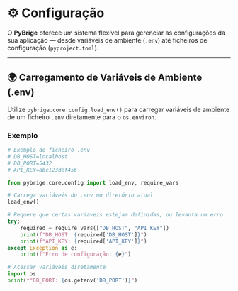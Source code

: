# ⚙️ Configuração

O **PyBrige** oferece um sistema flexível para gerenciar as configurações da sua aplicação — desde variáveis de ambiente (`.env`) até ficheiros de configuração (`pyproject.toml`).

---

## 🌍 Carregamento de Variáveis de Ambiente (.env)

Utilize `pybrige.core.config.load_env()` para carregar variáveis de ambiente de um ficheiro `.env` diretamente para o `os.environ`.

### Exemplo

```python
# Exemplo de ficheiro .env
# DB_HOST=localhost
# DB_PORT=5432
# API_KEY=abc123def456

from pybrige.core.config import load_env, require_vars

# Carrega variáveis do .env no diretório atual
load_env()

# Requere que certas variáveis estejam definidas, ou levanta um erro
try:
    required = require_vars(["DB_HOST", "API_KEY"])
    print(f"DB_HOST: {required['DB_HOST']}")
    print(f"API_KEY: {required['API_KEY']}")
except Exception as e:
    print(f"Erro de configuração: {e}")

# Acessar variáveis diretamente
import os
print(f"DB_PORT: {os.getenv('DB_PORT')}")
